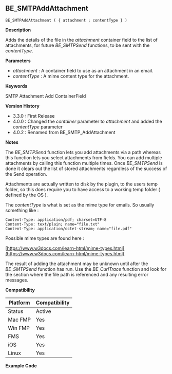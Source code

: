## BE_SMTPAddAttachment

    BE_SMTPAddAttachment ( { attachment ; contentType } )

**Description**  

Adds the details of the file in the *attachment* container field to the list of attachments, for future *BE_SMTPSend* functions, to be sent with the *contentType*.

**Parameters**

* *attachment* : A container field to use as an attachment in an email.
* *contentType* : A mime content type for the attachment.

**Keywords**  

SMTP Attachment Add ContainerField

**Version History**

* 3.3.0 : First Release
* 4.0.0 : Changed the *container* parameter to *attachment* and added the *contentType* parameter
* 4.0.2 : Renamed from BE_SMTP_AddAttachment

**Notes**

The *BE_SMTPSend* function lets you add attachments via a path whereas this function lets you select attachments from fields.  You can add multiple attachments by calling this function multiple times.  Once *BE_SMTPSend* is done it clears out the list of stored attachments regardless of the success of the Send operation.

Attachments are actually written to disk by the plugin, to the users temp folder, so this does require you to have access to a working temp folder ( defined by the OS ).

The *contentType* is what is set as the mime type for emails.  So usually something like :

	Content-Type: application/pdf; charset=UTF-8
	Content-Type: text/plain; name="file.txt"
	Content-Type: application/octet-stream; name="file.pdf"

Possible mime types are found here :

[https://www.w3docs.com/learn-html/mime-types.html](https://www.w3docs.com/learn-html/mime-types.html) 

The result of adding the attachment may be unknown until after the *BE_SMTPSend* function has run.  Use the *BE_CurlTrace* function and look for the section where the file path is referenced and any resulting error messages.

**Compatibility** 

| Platform | Compatibility |
|-----------|-----------|
| Status | Active |  
| Mac FMP | Yes  |  
| Win FMP | Yes  |  
| FMS | Yes  |  
| iOS | Yes  |  
| Linux | Yes  |  

**Example Code**
